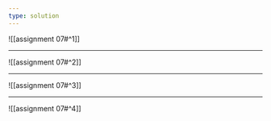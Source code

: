 ```yaml
---
type: solution
---
```


![[assignment 07#^1]]

---

![[assignment 07#^2]]

---

![[assignment 07#^3]]

---

![[assignment 07#^4]]